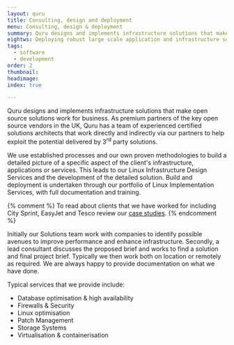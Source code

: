 ```yaml
---
layout: quru
title: Consulting, design and deployment
menu: Consulting, design & deployment
summary: Quru designs and implements infrastructure solutions that make open source solutions work for business.
eightws: Deploying robust large scale application and infrastructure solutions
tags:
  - software
  - development
order: 2
thumbnail:
headimage:
index: true

---
```


Quru designs and implements infrastructure solutions that make open source solutions work for business.  As premium partners of the key open source vendors in the UK, Quru has a team of experienced certified solutions architects that work directly and indirectly via our partners to help exploit the potential delivered by 3<sup>rd</sup> party solutions.

We use established processes and our own proven methodologies to build a detailed picture of a specific aspect of the client's infrastructure, applications or services. This leads to our Linux Infrastructure Design Services and the development of the detailed solution. Build and deployment is undertaken through our portfolio of Linux Implementation Services, with full documentation and training.

{% comment %}
To read about clients that we have worked for including City Sprint, EasyJet and Tesco review our [case studies](/resources/whitepapers.html).
{% endcomment %}

Initially our Solutions team work with companies to identify possible avenues to improve performance and enhance infrastructure.  Secondly, a lead consultant discusses the proposed brief and works to find a solution and final project brief.  Typically we then work both on location or remotely as required.  We are always happy to provide documentation on what we have done.

Typical services that we provide include:

* Database optimisation & high availability
* Firewalls & Security
* Linux optimisation
* Patch Management
* Storage Systems
* Virtualisation & containerisation
